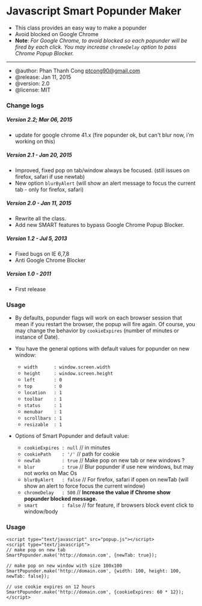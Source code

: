 # Javascript Smart Popunder Maker
* This class provides an easy way to make a popunder
* Avoid blocked on Google Chrome
* **Note**: _For Google Chrome, to avoid blocked so each popunder will be  fired by each click. You may increase `chromeDelay` option to pass Chrome Popup Blocker._

-----
* @author: Phan Thanh Cong <ptcong90@gmail.com>
* @release: Jan 11, 2015
* @version: 2.0
* @license: MIT

### Change logs
##### Version 2.2; Mar 06, 2015
* update for google chrome 41.x (fire popunder ok, but can't blur now, i'm working on this)

##### Version 2.1 - Jan 20, 2015
* Improved, fixed pop on tab/window always be focused. (still issues on firefox, safari if use newtab)
* New option `blurByAlert` (will show an alert message to focus the current tab - only for firefox, safari)

##### Version 2.0 - Jan 11, 2015
* Rewrite all the class.
* Add new SMART features to bypass Google Chrome Popup Blocker.

##### Version 1.2 - Jul 5, 2013
* Fixed bugs on IE 6,7,8
* Anti Google Chrome Blocker

##### Version 1.0 - 2011
* First release

### Usage
* By defaults, popunder flags will work on each browser session that mean if you restart the browser, the popup will fire again. Of course, you may change the behavior by `cookieExpires` (number of minutes or instance of Date).
* You have the general options with default values for popunder on new window:
    * `width      : window.screen.width`
    * `height     : window.screen.height`
    * `left       : 0`
    * `top        : 0`
    * `location   : 1`
    * `toolbar    : 1`
    * `status     : 1`
    * `menubar    : 1`
    * `scrollbars : 1`
    * `resizable  : 1`

* Options of Smart Popunder and default value:
    * `cookieExpires : null`     // in minutes
    * `cookiePath    : '/'`      // path for cookie
    * `newTab        : true`     // Make pop on new tab or new windows ?
    * `blur          : true`     // Blur popunder if use new windows, but may not works on Mac Os
    * `blurByAlert   : false`    // For firefox, safari if open on newTab (will show an alert to force focus the current window)
    * `chromeDelay   : 500`       // **Increase the value if Chrome show popunder blocked message.**
    * `smart         : false`    // for feature, if browsers block event click to window/body

### Usage

    <script type="text/javascript" src="popup.js"></script>
    <script type="text/javascript">
    // make pop on new tab
    SmartPopunder.make('http://domain.com', {newTab: true});

    // make pop on new window with size 100x100
    SmartPopunder.make('http://domain.com', {width: 100, height: 100, newTab: false});

    // use cookie expires on 12 hours
    SmartPopunder.make('http://domain.com', {cookieExpires: 60 * 12});
    </script>

